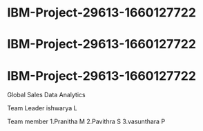 # IBM-Project-29613-1660127722
# IBM-Project-29613-1660127722
# IBM-Project-29613-1660127722
Global Sales Data Analytics


Team Leader
ishwarya L


Team member
1.Pranitha M
2.Pavithra S
3.vasunthara P
